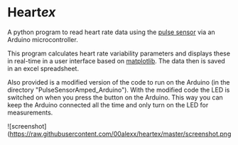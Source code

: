 # Heart<i>ex</i>

A python program to read heart rate data using the [pulse sensor](http://pulsesensor.myshopify.com/) via an Arduino microcontroller.

This program calculates heart rate variability parameters and displays these in real-time in a user interface based on [matplotlib](). The data then is saved in an excel spreadsheet.

Also provided is a modified version of the code to run on the Arduino (in the directory "PulseSensorAmped_Arduino").
With the modified code the LED is switched on when you press the button on the Arduino. This way you can keep the Arduino connected all the time and only turn on the LED for measurements.

![screenshot](https://raw.githubusercontent.com/00alexx/heartex/master/screenshot.png
